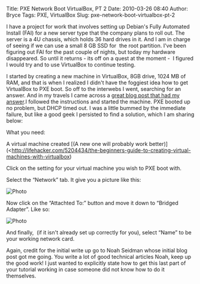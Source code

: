 Title: PXE Network Boot VirtualBox, PT 2
Date: 2010-03-26 08:40
Author: Bryce
Tags: PXE, VirtualBox
Slug: pxe-network-boot-virtualbox-pt-2

I have a project for work that involves setting up Debian's Fully
Automated Install (FAI) for a new server type that the company plans to
roll out. The server is a 4U chassis, which holds 36 hard drives in it.
And I am in charge of seeing if we can use a small 8 GB SSD for  the
root partition. I've been figuring out FAI for the past couple of
nights, but today my hardware disappeared. So until it returns - its off
on a quest at the moment -  I figured I would try and to use VirtualBox
to continue testing.

I started by creating a new machine in VirtualBox, 8GB drive, 1024 MB of
RAM, and that is when I realized I didn't have the foggiest idea how to
get VirtualBox to PXE boot. So off to the interwebs I went, searching
for an answer. And in my travels I came across a [great blog post that
had my
answer](http://www.bgevolution.com/blog/pxe-network-boot-virtualbox/).I
followed the instructions and started the machine. PXE booted up no
problem, but DHCP timed out. I was a little bummed by the immediate
failure, but like a good geek I persisted to find a solution, which I am
sharing below:

What you need:

A virtual machine created [(A new one will probably work
better)](<http://lifehacker.com/5204434/the-beginners-guide-to-creating-virtual-machines-with-virtualbox)

Click on the setting for your virtual machine you wish to PXE boot
with.

Select the “Network” tab. It give you a picture like this:

![Photo]({attach}/images/virtual-box-network-1.png)

Now click on the “Attachted To:” button and move it down to “Bridged
Adapter”. Like so:

![Photo]({attach}/images/virtual-box-network-2.png)

And finally,  (if it isn't already set up correctly for you), select
“Name” to be your working network card.

Again, credit for the initial write up go to Noah Seidman whose initial
blog post got me going. You write a lot of good technical articles Noah,
keep up the good work! I just wanted to explicitly state how to get this
last part of your tutorial working in case someone did not know how to
do it themselves.
